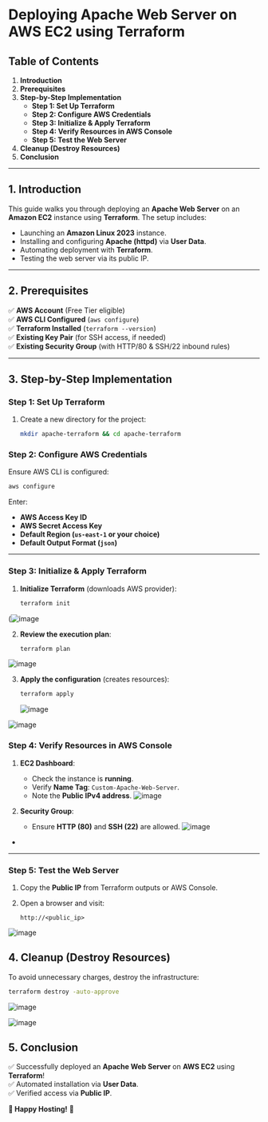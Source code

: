 # **Deploying Apache Web Server on AWS EC2 using Terraform**

## **Table of Contents**
1. **Introduction**
2. **Prerequisites**
3. **Step-by-Step Implementation**
   - **Step 1: Set Up Terraform**
   - **Step 2: Configure AWS Credentials**
   - **Step 3: Initialize & Apply Terraform**
   - **Step 4: Verify Resources in AWS Console**
   - **Step 5: Test the Web Server**
4. **Cleanup (Destroy Resources)**
5. **Conclusion**

---

## **1. Introduction**
This guide walks you through deploying an **Apache Web Server** on an **Amazon EC2** instance using **Terraform**. The setup includes:
- Launching an **Amazon Linux 2023** instance.
- Installing and configuring **Apache (httpd)** via **User Data**.
- Automating deployment with **Terraform**.
- Testing the web server via its public IP.

---

## **2. Prerequisites**
✅ **AWS Account** (Free Tier eligible)  
✅ **AWS CLI Configured** (`aws configure`)  
✅ **Terraform Installed** (`terraform --version`)  
✅ **Existing Key Pair** (for SSH access, if needed)  
✅ **Existing Security Group** (with HTTP/80 & SSH/22 inbound rules)  

---

## **3. Step-by-Step Implementation**

### **Step 1: Set Up Terraform**
1. Create a new directory for the project:
   ```bash
   mkdir apache-terraform && cd apache-terraform
   ```

### **Step 2: Configure AWS Credentials**
Ensure AWS CLI is configured:
```bash
aws configure
```
Enter:
- **AWS Access Key ID**
- **AWS Secret Access Key**
- **Default Region (`us-east-1` or your choice)**
- **Default Output Format (`json`)**

---


### **Step 3: Initialize & Apply Terraform**
1. **Initialize Terraform** (downloads AWS provider):
   ```bash
   terraform init
   ```
 (![image](https://github.com/user-attachments/assets/cc7cf109-2545-44ac-9fd1-9884be602f36)


2. **Review the execution plan**:
   ```bash
   terraform plan
   ```
  ![image](https://github.com/user-attachments/assets/c8a60e49-c56b-4b8c-a1bf-301257b044cb)


3. **Apply the configuration** (creates resources):
   ```bash
   terraform apply 
   ```
   ![image](https://github.com/user-attachments/assets/27d002ce-bfeb-4d20-9ef3-f7f2898ef63d)


  ![image](https://github.com/user-attachments/assets/d6e792ff-11a6-40f2-ad65-da3275fae8ca)






### **Step 4: Verify Resources in AWS Console**
1. **EC2 Dashboard**:
   - Check the instance is **running**.
   - Verify **Name Tag**: `Custom-Apache-Web-Server`.
   - Note the **Public IPv4 address**.
![image](https://github.com/user-attachments/assets/d0767d6f-377b-4dcf-8f4b-0d8a6bbd6e16)


2. **Security Group**:
   - Ensure **HTTP (80)** and **SSH (22)** are allowed.
![image](https://github.com/user-attachments/assets/d3fbee4c-661d-4b06-ad78-d38e41cb257d)
*

---

### **Step 5: Test the Web Server**
1. Copy the **Public IP** from Terraform outputs or AWS Console.
2. Open a browser and visit:


   ```
   http://<public_ip>
   ```
   
![image](https://github.com/user-attachments/assets/6c2904e8-9ddd-4077-986d-a63668821da7)


## **4. Cleanup (Destroy Resources)**
To avoid unnecessary charges, destroy the infrastructure:
```bash
terraform destroy -auto-approve
```
![image](https://github.com/user-attachments/assets/e6f698c9-b762-4302-b8c5-98d9f923d90b)


![image](https://github.com/user-attachments/assets/9425dde6-d770-45e1-b58d-cb013a434cb2)


## **5. Conclusion**
✅ Successfully deployed an **Apache Web Server** on **AWS EC2** using **Terraform**!  
✅ Automated installation via **User Data**.  
✅ Verified access via **Public IP**.  


**🚀 Happy Hosting!** 🚀
